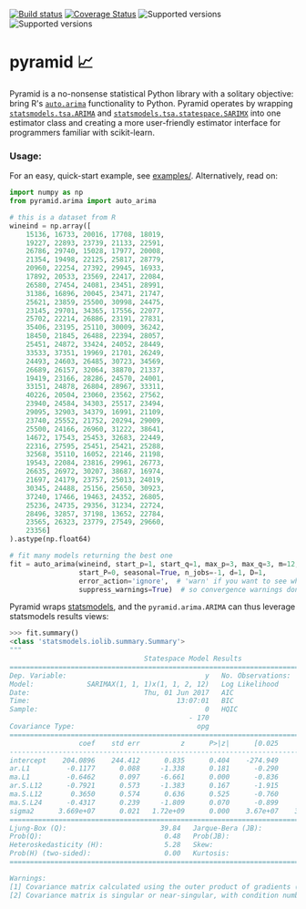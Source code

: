 [![Build status](https://travis-ci.org/tgsmith61591/pyramid.svg?branch=master)](https://travis-ci.org/tgsmith61591/pyramid)
[![Coverage Status](https://coveralls.io/repos/github/tgsmith61591/pyramid/badge.svg?branch=master)](https://coveralls.io/github/tgsmith61591/pyramid?branch=master)
![Supported versions](https://img.shields.io/badge/python-2.7-blue.svg)
![Supported versions](https://img.shields.io/badge/python-3.5-blue.svg)

# pyramid :chart_with_upwards_trend:
Pyramid is a no-nonsense statistical Python library with a solitary objective: bring R's
[`auto.arima`](https://www.rdocumentation.org/packages/forecast/versions/7.3/topics/auto.arima)
functionality to Python. Pyramid operates by wrapping
[`statsmodels.tsa.ARIMA`](https://github.com/statsmodels/statsmodels/blob/master/statsmodels/tsa/arima_model.py) and
[`statsmodels.tsa.statespace.SARIMX`](https://github.com/statsmodels/statsmodels/blob/master/statsmodels/tsa/statespace/sarimax.py)
into one estimator class and creating a more user-friendly estimator interface for programmers familiar with scikit-learn.

### Usage:

For an easy, quick-start example, see [examples/](doc/examples/quick_start_example.ipynb). Alternatively, read on:

```python
import numpy as np
from pyramid.arima import auto_arima

# this is a dataset from R
wineind = np.array([
    15136, 16733, 20016, 17708, 18019,
    19227, 22893, 23739, 21133, 22591,
    26786, 29740, 15028, 17977, 20008,
    21354, 19498, 22125, 25817, 28779,
    20960, 22254, 27392, 29945, 16933,
    17892, 20533, 23569, 22417, 22084,
    26580, 27454, 24081, 23451, 28991,
    31386, 16896, 20045, 23471, 21747,
    25621, 23859, 25500, 30998, 24475,
    23145, 29701, 34365, 17556, 22077,
    25702, 22214, 26886, 23191, 27831,
    35406, 23195, 25110, 30009, 36242,
    18450, 21845, 26488, 22394, 28057,
    25451, 24872, 33424, 24052, 28449,
    33533, 37351, 19969, 21701, 26249,
    24493, 24603, 26485, 30723, 34569,
    26689, 26157, 32064, 38870, 21337,
    19419, 23166, 28286, 24570, 24001,
    33151, 24878, 26804, 28967, 33311,
    40226, 20504, 23060, 23562, 27562,
    23940, 24584, 34303, 25517, 23494,
    29095, 32903, 34379, 16991, 21109,
    23740, 25552, 21752, 20294, 29009,
    25500, 24166, 26960, 31222, 38641,
    14672, 17543, 25453, 32683, 22449,
    22316, 27595, 25451, 25421, 25288,
    32568, 35110, 16052, 22146, 21198,
    19543, 22084, 23816, 29961, 26773,
    26635, 26972, 30207, 38687, 16974,
    21697, 24179, 23757, 25013, 24019,
    30345, 24488, 25156, 25650, 30923,
    37240, 17466, 19463, 24352, 26805,
    25236, 24735, 29356, 31234, 22724,
    28496, 32857, 37198, 13652, 22784,
    23565, 26323, 23779, 27549, 29660,
    23356]
).astype(np.float64)

# fit many models returning the best one
fit = auto_arima(wineind, start_p=1, start_q=1, max_p=3, max_q=3, m=12,
                 start_P=0, seasonal=True, n_jobs=-1, d=1, D=1,
                 error_action='ignore',  # 'warn' if you want to see when a model cannot be fit
                 suppress_warnings=True)  # so convergence warnings don't fill your screen up
```


Pyramid wraps [statsmodels](http://www.statsmodels.org/stable/index.html), and the `pyramid.arima.ARIMA` can thus
leverage statsmodels results views:


```python
>>> fit.summary()
<class 'statsmodels.iolib.summary.Summary'>
"""
                                 Statespace Model Results
==========================================================================================
Dep. Variable:                                  y   No. Observations:                  170
Model:             SARIMAX(1, 1, 1)x(1, 1, 2, 12)   Log Likelihood               -1576.165
Date:                            Thu, 01 Jun 2017   AIC                           3166.330
Time:                                    13:07:01   BIC                           3188.280
Sample:                                         0   HQIC                          3175.237
                                            - 170
Covariance Type:                              opg
==============================================================================
                 coef    std err          z      P>|z|      [0.025      0.975]
------------------------------------------------------------------------------
intercept    204.0896    244.412      0.835      0.404    -274.949     683.128
ar.L1         -0.1177      0.088     -1.338      0.181      -0.290       0.055
ma.L1         -0.6462      0.097     -6.661      0.000      -0.836      -0.456
ar.S.L12      -0.7921      0.573     -1.383      0.167      -1.915       0.331
ma.S.L12       0.3650      0.574      0.636      0.525      -0.760       1.489
ma.S.L24      -0.4317      0.239     -1.809      0.070      -0.899       0.036
sigma2      3.669e+07      0.021   1.72e+09      0.000    3.67e+07    3.67e+07
===================================================================================
Ljung-Box (Q):                       39.84   Jarque-Bera (JB):               982.04
Prob(Q):                              0.48   Prob(JB):                         0.00
Heteroskedasticity (H):               5.28   Skew:                            -1.72
Prob(H) (two-sided):                  0.00   Kurtosis:                        14.76
===================================================================================

Warnings:
[1] Covariance matrix calculated using the outer product of gradients (complex-step).
[2] Covariance matrix is singular or near-singular, with condition number 2.84e+24. Standard errors may be unstable.
```

